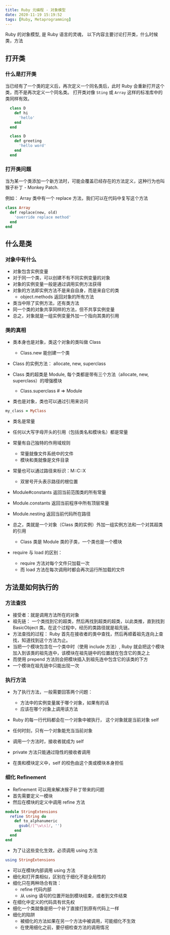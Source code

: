 ```yaml
---
title: Ruby 元编程 - 对象模型
date: 2020-11-19 15:19:52
tags: [Ruby, Metaprogramming]
---
```


Ruby 的对象模型, 是 Ruby 语言的灵魂， 以下内容主要讨论打开类，什么时候类，方法

<!--more-->

## 打开类

### 什么是打开类

当已经有了一个类的定义后，再次定义一个同名类后，此时 Ruby 会重新打开这个类，而不是再次定义一个同名类。
打开类对像 `Sting` 或 `Array` 这样的标准库中的类同样有效。

```ruby
  class D
    def hi
      'hello'
    end
  end

  class D
    def greeting
      'hello word'
    end
  end
```

### 打开类问题

当为某一个类添加一个新方法时，可能会覆盖已经存在的方法定义，这种行为也叫猴子补丁 - Monkey Patch.

例如： Array 类中有一个 replace 方法，我们可以在代码中复写这个方法

```ruby
class Array
  def replace(new, old)
    'override replace method'
  end
end
```

## 什么是类

### 对象中有什么

- 对象包含实例变量
- 对于同一个类，可以创建不有不同实例变量的对象
- 对象的实例变量一般是通过调用实例方法获得
- 对象的方法即实例方法不是来自自身，而是来自它的类
  - object.methods 返回对象的所有方法
- 类当中除了实例方法，还有类方法
- 同一个类的对象共享同样的方法，但不共享实例变量
- 总之，对象就是一组实例变量外加一个指向其类的引用


### 类的真相

- 类本身也是对象，类这个对象的类叫做 Class
  -  Class.new 能创建一个类

- Class 的实例方法： allocate, new, superclass

- Class 类的超类是 Module, 每个类都是带有三个方法（allocate, new, superclass）的增强模块
  - Class.superclass # => Module

- 类也是对象，类也可以通过引用来访问

```ruby
my_class = MyClass
```

- 类名是常量

- 任何以大写字母开头的引用（包括类名和模块名）都是常量
- 常量有自己独特的作用域规则
  - 常量就像文件系统中的文件
  - 模块和类就像是文件目录
- 常量也可以通过路径来标识：M::C::X
  - 双冒号开头表示路径的根位置


- Module#constants 返回当前范围类的所有常量
- Module.constants 返回当前程序中所有顶层常量
- Module.nesting 返回当前代码所在路径
- 总之，类就是一个对象（Class 类的实例）外加一组实例方法和一个对其超类的引用
  - Class 类是 Module 类的子类，一个类也是一个模块

- require 与 load 的区别：
  - require 方法对每个文件只加载一次
  - 而 load 方法在每次调用时都会再次运行所加载的文件


## 方法是如何执行的

### 方法查找

- 接受者：就是调用方法所在的对象
- 祖先链： 一个类找到它的超类，然后再找到超类的超类，以此类推，直到找到 BasicObject 类。在这个过程中，经历的类路径就是祖先链。
- 方法查找的过程： Ruby 首先在接收者的类中查找，然后再顺着祖先连向上查找，知道找到这个方法为止。
- 当把一个模块包含在一个类中时（使用 include 方法）, Ruby 就会把这个模块加入到该类的祖先连中，该模块在祖先链中的位置就在包含它的类之上
- 而使用 prepend 方法则会把模块插入到祖先连中包含它的该类的下方
- 一个模块在祖先链中只能出现一次

### 执行方法

- 为了执行方法，一般需要回答两个问题：
  - 方法中的实例变量属于哪个对象，如果有的话
  - 应该在哪个对象上调用该方法

- Ruby 的每一行代码都会在一个对象中被执行， 这个对象就是当前对象 self

- 任何时刻，只有一个对象能充当当前对象
- 调用一个方法时，接收者就成为 self
- private 方法只能通过隐性的接收者调用
- 在类和模块定义中，self 的校色由这个类或模块本身担任

### 细化 Refinement

- Refinement 可以用来解决猴子补丁带来的问题
- 首先需要定义一模块
- 然后在模块的定义中调用 refine 方法

```ruby
module StringExtensions
  refine String do
    def to_alphanumeric
      gsub(/[^\w\s]/, '')
    end
  end
end
```
- 为了让这些变化生效，必须调用 using 方法

```ruby
using StringExtensions
```

- 可以在模块内部调用 using 方法
- 细化和打开类相似，区别在于细化不是全局性的
- 细化只在两种场合有效：
  - refine 代码内部
  - 从 using 语句的位置开始到模块结束，或者到文件结束
- 在细化中定义的代码具有优先权
- 细化一个类就像是把一个补丁直接打到原有代码上一样
- 细化的陷阱
  - 被细化的方法如果在另一个方法中被调用，可能细化不生效
  - 在使用细化之前，要仔细检查方法的调用情况
